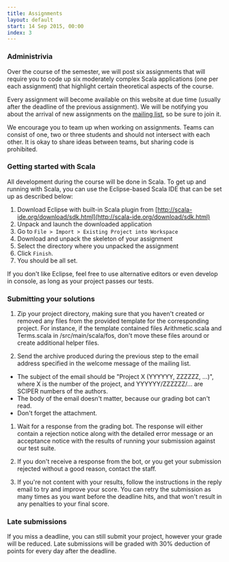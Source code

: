 ```yaml
---
title: Assignments
layout: default
start: 14 Sep 2015, 00:00
index: 3
---
```


### Administrivia

Over the course of the semester, we will post six assignments that will require you to code up six moderately complex Scala applications (one per each assignment) that highlight certain theoretical aspects of the course.

Every assignment will become available on this website at due time (usually after the deadline of the previous assignment). We will be notifying you about the arrival of new assignments on the [mailing list](/mailing-list.html), so be sure to join it.

We encourage you to team up when working on assignments. Teams can consist of one, two or three students and should not intersect with each other. It is okay to share ideas between teams, but sharing code is prohibited.

### Getting started with Scala

All development during the course will be done in Scala. To get up and running with Scala, you can use the Eclipse-based Scala IDE that can be set up as described below:

1. Download Eclipse with built-in Scala plugin from [http://scala-ide.org/download/sdk.html](http://scala-ide.org/download/sdk.html)
1. Unpack and launch the downloaded application
1. Go to `File > Import > Existing Project into Workspace`
1. Download and unpack the skeleton of your assignment
1. Select the directory where you unpacked the assignment
1. Click `Finish`.
1. You should be all set.

If you don't like Eclipse, feel free to use alternative editors or even develop in console, as long as your project passes our tests.

### Submitting your solutions

1. Zip your project directory, making sure that you haven't created or removed any files from the provided template for the corresponding project. For instance, if the template contained files Arithmetic.scala and Terms.scala in /src/main/scala/fos, don't move these files around or create additional helper files.

1. Send the archive produced during the previous step to the email address specified in the welcome message of the mailing list.
  * The subject of the email should be "Project X (YYYYYY, ZZZZZZ, ...)", where X is the number of the project, and YYYYYY/ZZZZZZ/... are SCIPER numbers of the authors.
  * The body of the email doesn't matter, because our grading bot can't read.
  * Don't forget the attachment.

1. Wait for a response from the grading bot. The response will either contain a rejection notice along with the detailed error message or an acceptance notice with the results of running your submission against our test suite.

1. If you don't receive a response from the bot, or you get your submission rejected without a good reason, contact the staff.


1. If you're not content with your results, follow the instructions in the reply email to try and improve your score. You can retry the submission as many times as you want before the deadline hits, and that won't result in any penalties to your final score.

### Late submissions

If you miss a deadline, you can still submit your project, however your grade will be reduced. Late submissions will be graded with 30% deduction of points for every day after the deadline.